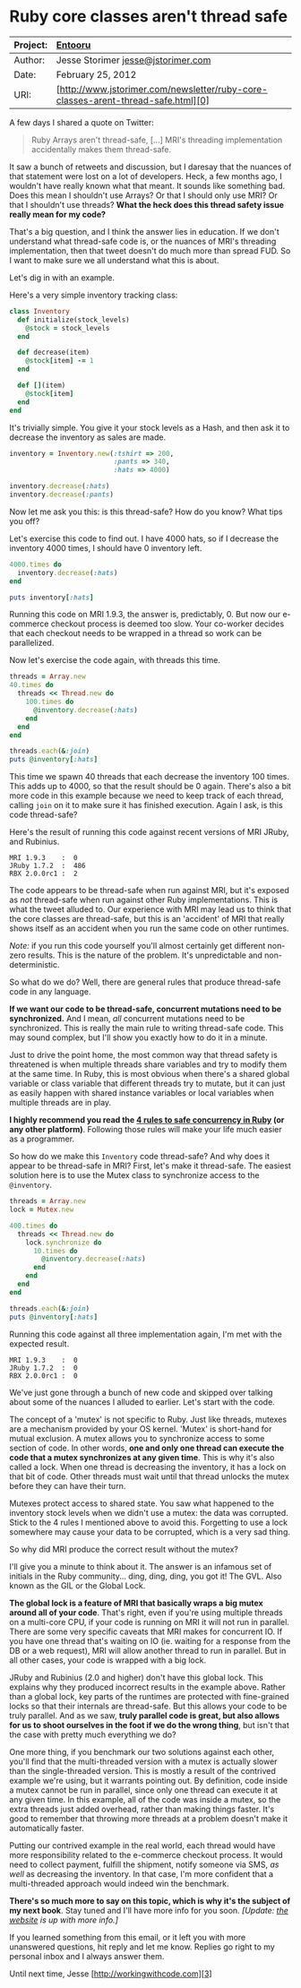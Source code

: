 Ruby core classes aren't thread safe
====================================

| Project: | [Entooru](https://www.github.com/kyrylo/entooru/)
|:---------|:-----------------------------------------------------------------
| Author:  | Jesse Storimer <jesse@jstorimer.com>
| Date:    | February 25, 2012
| URI:     | [http://www.jstorimer.com/newsletter/ruby-core-classes-arent-thread-safe.html][0]


A few days I shared a quote on Twitter:

> Ruby Arrays aren't thread-safe, [...] MRI's threading implementation
> accidentally makes them thread-safe.

It saw a bunch of retweets and discussion, but I daresay that the nuances of
that statement were lost on a lot of developers. Heck, a few months ago, I
wouldn't have really known what that meant. It sounds like something bad. Does
this mean I shouldn't use Arrays? Or that I should only use MRI? Or that I
shouldn't use threads? **What the heck does this thread safety issue really mean
for my code?**

That's a big question, and I think the answer lies in education. If we don't
understand what thread-safe code is, or the nuances of MRI's threading
implementation, then that tweet doesn't do much more than spread FUD. So I want
to make sure we all understand what this is about.

Let's dig in with an example.

Here's a very simple inventory tracking class:

```ruby
class Inventory
  def initialize(stock_levels)
    @stock = stock_levels
  end

  def decrease(item)
    @stock[item] -= 1
  end

  def [](item)
    @stock[item]
  end
end
```

It's trivially simple. You give it your stock levels as a Hash, and then ask it
to decrease the inventory as sales are made.

```ruby
inventory = Inventory.new(:tshirt => 200,
                          :pants => 340,
                          :hats => 4000)

inventory.decrease(:hats)
inventory.decrease(:pants)
```

Now let me ask you this: is this thread-safe? How do you know? What tips you
off?

Let's exercise this code to find out. I have 4000 hats, so if I decrease the
inventory 4000 times, I should have 0 inventory left.

```ruby
4000.times do
  inventory.decrease(:hats)
end

puts inventory[:hats]
```

Running this code on MRI 1.9.3, the answer is, predictably, 0. But now our
e-commerce checkout process is deemed too slow. Your co-worker decides that
each checkout needs to be wrapped in a thread so work can be parallelized.

Now let's exercise the code again, with threads this time.

```ruby
threads = Array.new
40.times do
  threads << Thread.new do
    100.times do
      @inventory.decrease(:hats)
    end
  end
end

threads.each(&:join)
puts @inventory[:hats]
```

This time we spawn 40 threads that each decrease the inventory 100 times. This
adds up to 4000, so that the result should be 0 again. There's also a bit more
code in this example because we need to keep track of each thread, calling `join`
on it to make sure it has finished execution. Again I ask, is this code
thread-safe?

Here's the result of running this code against recent versions of MRI JRuby, and
Rubinius.

```
MRI 1.9.3    :  0
JRuby 1.7.2  :  486
RBX 2.0.0rc1 :  2
```

The code appears to be thread-safe when run against MRI, but it's exposed as _not_
thread-safe when run against other Ruby implementations. This is what the tweet
alluded to. Our experience with MRI may lead us to think that the core classes
are thread-safe, but this is an 'accident' of MRI that really shows itself as an
accident when you run the same code on other runtimes.

_Note:_ if you run this code yourself you'll almost certainly get different
non-zero results. This is the nature of the problem. It's unpredictable and
non-deterministic.

So what do we do? Well, there are general rules that produce thread-safe code in
any language.

**If we want our code to be thread-safe, concurrent mutations need to be
synchronized.** And I mean, _all_ concurrent mutations need to be synchronized. This
is really the main rule to writing thread-safe code. This may sound complex, but
I'll show you exactly how to do it in a minute.

Just to drive the point home, the most common way that thread safety is
threatened is when multiple threads share variables and try to modify them at
the same time. In Ruby, this is most obvious when there's a shared global
variable or class variable that different threads try to mutate, but it can just
as easily happen with shared instance variables or local variables when multiple
threads are in play.

**I highly recommend you read the [4 rules to safe concurrency in Ruby][1] (or any
other platform)**. Following those rules will make your life much easier as a
programmer.

So how do we make this `Inventory` code thread-safe? And why does it appear to be
thread-safe in MRI? First, let's make it thread-safe. The easiest solution here
is to use the Mutex class to synchronize access to the `@inventory`.

```ruby
threads = Array.new
lock = Mutex.new

400.times do
  threads << Thread.new do
    lock.synchronize do
      10.times do
        @inventory.decrease(:hats)
      end
    end
  end
end

threads.each(&:join)
puts @inventory[:hats]
```

Running this code against all three implementation again, I'm met with the
expected result.

```
MRI 1.9.3    :  0
JRuby 1.7.2  :  0
RBX 2.0.0rc1 :  0
```

We've just gone through a bunch of new code and skipped over talking about some
of the nuances I alluded to earlier. Let's start with the code.

The concept of a 'mutex' is not specific to Ruby. Just like threads, mutexes are
a mechanism provided by your OS kernel. 'Mutex' is short-hand for mutual
exclusion. A mutex allows you to synchronize access to some section of code. In
other words, **one and only one thread can execute the code that a mutex
synchronizes at any given time**. This is why it's also called a lock. When one
thread is decreasing the inventory, it has a lock on that bit of code. Other
threads must wait until that thread unlocks the mutex before they can have their
turn.

Mutexes protect access to shared state. You saw what happened to the inventory
stock levels when we didn't use a mutex: the data was corrupted. Stick to the 4
rules I mentioned above to avoid this. Forgetting to use a lock somewhere may
cause your data to be corrupted, which is a very sad thing.

So why did MRI produce the correct result without the mutex?

I'll give you a minute to think about it. The answer is an infamous set of
initials in the Ruby community... ding, ding, ding, you got it! The GVL. Also
known as the GIL or the Global Lock.

**The global lock is a feature of MRI that basically wraps a big mutex around all
of your code**. That's right, even if you're using multiple threads on a
multi-core CPU, if your code is running on MRI it will not run in parallel.
There are some very specific caveats that MRI makes for concurrent IO. If you
have one thread that's waiting on IO (ie. waiting for a response from the DB or
a web request), MRI will allow another thread to run in parallel. But in all
other cases, your code is wrapped with a big lock.

JRuby and Rubinius (2.0 and higher) don't have this global lock. This explains
why they produced incorrect results in the example above. Rather than a global
lock, key parts of the runtimes are protected with fine-grained locks so that
their internals are thread-safe. But this allows your code to be truly parallel.
And as we saw, **truly parallel code is great, but also allows for us to shoot
ourselves in the foot if we do the wrong thing**, but isn't that the case with
pretty much everything we do?

One more thing, if you benchmark our two solutions against each other, you'll
find that the multi-threaded version with a mutex is actually slower than the
single-threaded version. This is mostly a result of the contrived example we're
using, but it warrants pointing out. By definition, code inside a mutex cannot
be run in parallel, since only one thread can execute it at any given time. In
this example, all of the code was inside a mutex, so the extra threads just
added overhead, rather than making things faster. It's good to remember that
throwing more threads at a problem doesn't make it automatically faster.

Putting our contrived example in the real world, each thread would have more
responsibility related to the e-commerce checkout process. It would need to
collect payment, fulfill the shipment, notify someone via SMS, _as well_ as
decreasing the inventory. In that case, I'm more confident that a multi-threaded
approach would indeed win the benchmark.

**There's so much more to say on this topic, which is why it's the subject of my
next book**. Stay tuned and I'll have more info for you soon. _[Update: [the website][2]
is up with more info.]_

If you learned something from this email, or it left you with more unanswered
questions, hit reply and let me know. Replies go right to my personal inbox and
I always answer them.

Until next time,
Jesse
[http://workingwithcode.com][3]

[0]: http://www.jstorimer.com/newsletter/ruby-core-classes-arent-thread-safe.html
[1]: https://github.com/jruby/jruby/wiki/Concurrency-in-jruby#wiki-concurrency_basics]
[2]: http://workingwithrubythreads.com/
[3]: http://workingwithcode.com
